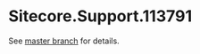 # Sitecore.Support.113791

See [master branch](https://github.com/sitecoresupport/Sitecore.Support.113791) for details.